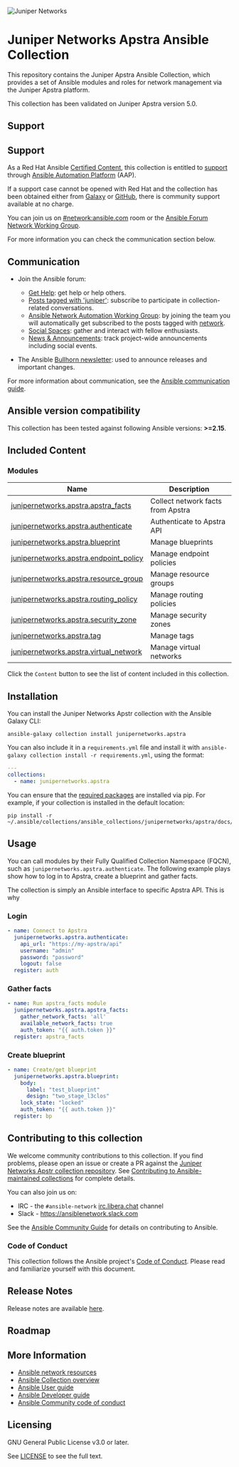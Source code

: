 ![Juniper Networks](https://juniper-prod.scene7.com/is/image/junipernetworks/juniper_black-rgb-header?wid=320&dpr=off)

# Juniper Networks Apstra Ansible Collection

This repository contains the Juniper Apstra Ansible Collection, which provides a set of Ansible modules and roles for network management via the Juniper Apstra platform.

This collection has been validated on Juniper Apstra version 5.0.

## Support

## Support

As a Red Hat Ansible [Certified Content](https://catalog.redhat.com/software/search?target_platforms=Red%20Hat%20Ansible%20Automation%20Platform), this collection is entitled to [support](https://access.redhat.com/support/) through [Ansible Automation Platform](https://www.redhat.com/en/technologies/management/ansible) (AAP).

If a support case cannot be opened with Red Hat and the collection has been obtained either from [Galaxy](https://galaxy.ansible.com/ui/) or [GitHub](https://github.com/Juniper/apstra-ansible-collection/issues), there is community support available at no charge.

You can join us on [#network:ansible.com](https://matrix.to/#/#network:ansible.com) room or the [Ansible Forum Network Working Group](https://forum.ansible.com/g/network-wg).

For more information you can check the communication section below.

## Communication

* Join the Ansible forum:
  * [Get Help](https://forum.ansible.com/c/help/6): get help or help others.
  * [Posts tagged with 'juniper'](https://forum.ansible.com/tag/juniper): subscribe to participate in collection-related conversations.
  * [Ansible Network Automation Working Group](https://forum.ansible.com/g/network-wg/): by joining the team you will automatically get subscribed to the posts tagged with [network](https://forum.ansible.com/tags/network).
  * [Social Spaces](https://forum.ansible.com/c/chat/4): gather and interact with fellow enthusiasts.
  * [News & Announcements](https://forum.ansible.com/c/news/5): track project-wide announcements including social events.

* The Ansible [Bullhorn newsletter](https://docs.ansible.com/ansible/devel/community/communication.html#the-bullhorn): used to announce releases and important changes.

For more information about communication, see the [Ansible communication guide](https://docs.ansible.com/ansible/devel/community/communication.html).

## Ansible version compatibility

This collection has been tested against following Ansible versions: **>=2.15**.

## Included Content

### Modules
Name | Description
--- | ---
[junipernetworks.apstra.apstra_facts](https://ssd-git.juniper.net/engprod/apstra-eda/apstra-ansible-collection/-/tree/main/ansible_collections/junipernetworks/apstra/docs/apstra_facts_module.rst) | Collect network facts from Apstra
[junipernetworks.apstra.authenticate](https://ssd-git.juniper.net/engprod/apstra-eda/apstra-ansible-collection/-/tree/main/ansible_collections/junipernetworks/apstra/docs/authenticate_module.rst) | Authenticate to Apstra API
[junipernetworks.apstra.blueprint](https://ssd-git.juniper.net/engprod/apstra-eda/apstra-ansible-collection/-/tree/main/ansible_collections/junipernetworks/apstra/docs/blueprint_module.rst) | Manage blueprints
[junipernetworks.apstra.endpoint_policy](https://ssd-git.juniper.net/engprod/apstra-eda/apstra-ansible-collection/-/tree/main/ansible_collections/junipernetworks/apstra/docs/endpoint_policy_module.rst) | Manage endpoint policies
[junipernetworks.apstra.resource_group](https://ssd-git.juniper.net/engprod/apstra-eda/apstra-ansible-collection/-/tree/main/ansible_collections/junipernetworks/apstra/docs/resource_group_module.rst) | Manage resource groups
[junipernetworks.apstra.routing_policy](https://ssd-git.juniper.net/engprod/apstra-eda/apstra-ansible-collection/-/tree/main/ansible_collections/junipernetworks/apstra/docs/routing_policy_module.rst) | Manage routing policies
[junipernetworks.apstra.security_zone](https://ssd-git.juniper.net/engprod/apstra-eda/apstra-ansible-collection/-/tree/main/ansible_collections/junipernetworks/apstra/docs/security_zone_module.rst) | Manage security zones
[junipernetworks.apstra.tag](https://ssd-git.juniper.net/engprod/apstra-eda/apstra-ansible-collection/-/tree/main/ansible_collections/junipernetworks/apstra/docs/tag_module.rst) | Manage tags
[junipernetworks.apstra.virtual_network](https://ssd-git.juniper.net/engprod/apstra-eda/apstra-ansible-collection/-/tree/main/ansible_collections/junipernetworks/apstra/docs/virtual_network_module.rst) | Manage virtual networks

Click the `Content` button to see the list of content included in this collection.

## Installation

You can install the Juniper Networks Apstr collection with the Ansible Galaxy CLI:

```shell
ansible-galaxy collection install junipernetworks.apstra
```

You can also include it in a `requirements.yml` file and install it with `ansible-galaxy collection install -r requirements.yml`, using the format:

```yaml
---
collections:
  - name: junipernetworks.apstra
```

You can ensure that the [required packages](https://ssd-git.juniper.net/engprod/apstra-eda/apstra-ansible-collection/-/tree/main/ansible_collections/junipernetworks/apstra/docs/requirements.txt) are installed via pip. For example, if your collection is installed in the default location:

```shell
pip install -r ~/.ansible/collections/ansible_collections/junipernetworks/apstra/docs/requirements.txt
```

## Usage

You can call modules by their Fully Qualified Collection Namespace (FQCN), such as `junipernetworks.apstra.authenticate`.
The following example plays show how to log in to Apstra, create a blueprint and gather facts.

The collection is simply an Ansible interface to specific Apstra API. This is why

### Login

```yaml
- name: Connect to Apstra
  junipernetworks.apstra.authenticate:
    api_url: "https://my-apstra/api"
    username: "admin"
    password: "password"
    logout: false
  register: auth
```

### Gather facts

```yaml
- name: Run apstra_facts module
  junipernetworks.apstra.apstra_facts:
    gather_network_facts: 'all'
    available_network_facts: true
    auth_token: "{{ auth.token }}"
  register: apstra_facts
```

### Create blueprint

```yaml
- name: Create/get blueprint
  junipernetworks.apstra.blueprint:
    body:
      label: "test_blueprint"
      design: "two_stage_l3clos"
    lock_state: "locked"
    auth_token: "{{ auth.token }}"
  register: bp
```


## Contributing to this collection

We welcome community contributions to this collection. If you find problems, please open an issue or create a PR against the [Juniper Networks Apstr collection repository](https://github.com/Juniper/apstra-ansible-collection). See [Contributing to Ansible-maintained collections](https://docs.ansible.com/ansible/devel/community/contributing_maintained_collections.html#contributing-maintained-collections) for complete details.

You can also join us on:

- IRC - the `#ansible-network` [irc.libera.chat](https://libera.chat/) channel
- Slack - https://ansiblenetwork.slack.com

See the [Ansible Community Guide](https://docs.ansible.com/ansible/latest/community/index.html) for details on contributing to Ansible.

### Code of Conduct

This collection follows the Ansible project's
[Code of Conduct](https://docs.ansible.com/ansible/devel/community/code_of_conduct.html).
Please read and familiarize yourself with this document.

## Release Notes

Release notes are available [here](https://ssd-git.juniper.net/engprod/apstra-eda/apstra-ansible-collection/-/tree/main/ansible_collections/junipernetworks/apstra/docs/CHANGELOG.rst).

## Roadmap

<!-- Optional. Include the roadmap for this collection, and the proposed release/versioning strategy so users can anticipate the upgrade/update cycle. -->

## More Information

- [Ansible network resources](https://docs.ansible.com/ansible/latest/network/getting_started/network_resources.html)
- [Ansible Collection overview](https://github.com/ansible-collections/overview)
- [Ansible User guide](https://docs.ansible.com/ansible/latest/user_guide/index.html)
- [Ansible Developer guide](https://docs.ansible.com/ansible/latest/dev_guide/index.html)
- [Ansible Community code of conduct](https://docs.ansible.com/ansible/latest/community/code_of_conduct.html)

## Licensing

GNU General Public License v3.0 or later.

See [LICENSE](https://www.gnu.org/licenses/gpl-3.0.txt) to see the full text.
